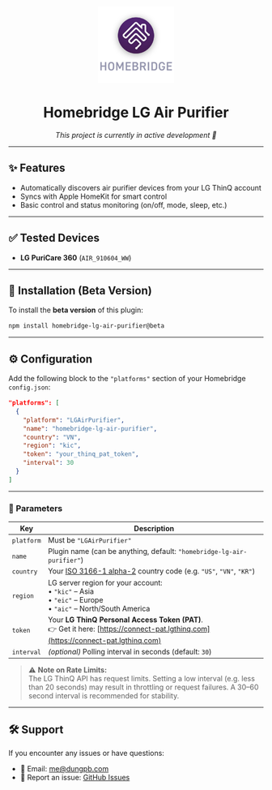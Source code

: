 <p align="center">
  <img src="https://github.com/homebridge/branding/raw/latest/logos/homebridge-wordmark-logo-vertical.png" width="150">
</p>

<h1 align="center">Homebridge LG Air Purifier</h1>

<p align="center"><em>This project is currently in active development 🚧</em></p>

---

## ✨ Features

- Automatically discovers air purifier devices from your LG ThinQ account
- Syncs with Apple HomeKit for smart control
- Basic control and status monitoring (on/off, mode, sleep, etc.)

---

## ✅ Tested Devices

- **LG PuriCare 360** (`AIR_910604_WW`)

---

## 🚀 Installation (Beta Version)

To install the **beta version** of this plugin:

```bash
npm install homebridge-lg-air-purifier@beta
```

---

## ⚙️ Configuration

Add the following block to the `"platforms"` section of your Homebridge `config.json`:

```json
"platforms": [
  {
    "platform": "LGAirPurifier",
    "name": "homebridge-lg-air-purifier",
    "country": "VN",
    "region": "kic",
    "token": "your_thinq_pat_token",
    "interval": 30
  }
]
```

---

### 🔑 Parameters

| Key       | Description |
|-----------|-------------|
| `platform` | Must be `"LGAirPurifier"` |
| `name`     | Plugin name (can be anything, default: `"homebridge-lg-air-purifier"`) |
| `country`  | Your [ISO 3166-1 alpha-2](https://en.wikipedia.org/wiki/ISO_3166-1_alpha-2) country code (e.g. `"US"`, `"VN"`, `"KR"`) |
| `region`   | LG server region for your account:<br>• `"kic"` – Asia<br>• `"eic"` – Europe<br>• `"aic"` – North/South America |
| `token`    | Your **LG ThinQ Personal Access Token (PAT)**. <br>👉 Get it here: [https://connect-pat.lgthinq.com](https://connect-pat.lgthinq.com) |
| `interval` | *(optional)* Polling interval in seconds (default: `30`) |

> ⚠️ **Note on Rate Limits:**  
> The LG ThinQ API has request limits. Setting a low interval (e.g. less than 20 seconds) may result in throttling or request failures. A 30–60 second interval is recommended for stability.

---

## 🛠️ Support

If you encounter any issues or have questions:

- 📧 Email: [me@dungpb.com](mailto:me@dungpb.com)
- 🐛 Report an issue: [GitHub Issues](https://github.com/badungphan99/lg-air-purifier/issues)